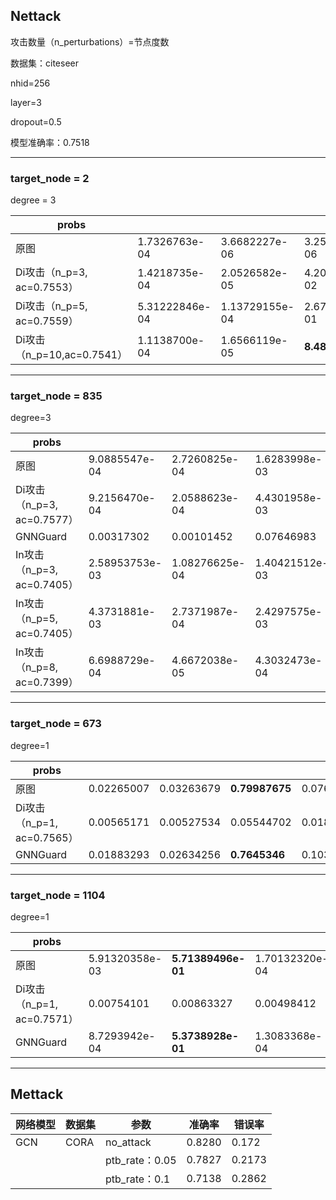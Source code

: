 ## Nettack

攻击数量（n_perturbations）=节点度数

数据集：citeseer

nhid=256

layer=3

dropout=0.5

模型准确率：0.7518

------

### target_node = 2

degree = 3

| probs                      |                |                |                   |                |                    |                |
| -------------------------- | -------------- | -------------- | ----------------- | -------------- | ------------------ | -------------- |
| 原图                       | 1.7326763e-04  | 3.6682227e-06  | 3.2556129e-06     | 1.9733849e-04  | **9.9956024e-01**  | 6.2294312e-05  |
| Di攻击（n_p=3, ac=0.7553） | 1.4218735e-04  | 2.0526582e-05  | 4.2054210e-02     | 9.7954168e-04  | **9.5652556e-01**  | 2.7797490e-04  |
| Di攻击（n_p=5, ac=0.7559） | 5.31222846e-04 | 1.13729155e-04 | 2.67369449e-01    | 1.94640784e-03 | **7.28962719e-01** | 1.07648724e-03 |
| Di攻击（n_p=10,ac=0.7541） | 1.1138700e-04  | 1.6566119e-05  | **8.4839410e**-01 | 2.4468792e-04  | 1.5109171e-01      | 1.4152337e-04  |

------

### target_node = 835

degree=3

| probs                      |               |               |               |               |                   |                   |
| -------------- | ------------- | ------------- | ------------- | ------------- | ----------------- | ----------------- |
| 原图                       | 9.0885547e-04 | 2.7260825e-04 | 1.6283998e-03 | 2.4812532e-04 | 1.1325887e-03 | **9.9580950e-01** |
| Di攻击（n_p=3, ac=0.7577） | 9.2156470e-04 | 2.0588623e-04 | 4.4301958e-03 | 1.1053098e-03 | **9.2521888e-01** | 6.8118252e-02 |
| GNNGuard                   | 0.00317302 | 0.00101452 | 0.07646983 | 0.00427487 | 0.08355595 | **0.8315118** |
| In攻击（n_p=3, ac=0.7405） | 2.58953753e-03 | 1.08276625e-04 | 1.40421512e-03 | 9.15708602e-04 | 7.12281838e-02 | **9.23754036e-01** |
| In攻击（n_p=5, ac=0.7405） | 4.3731881e-03 | 2.7371987e-04 | 2.4297575e-03 | 1.4615151e-03 | 1.5104952e-01 | **8.4041232e-01** |
| In攻击（n_p=8, ac=0.7399） | 6.6988729e-04 | 4.6672038e-05 | 4.3032473e-04 | 7.3149381e-04 | **9.9786931e-01** | 2.5229124e-04 |

------

### target_node = 673

degree=1

| probs                      |            |            |                |            |                |            |
| -------------------------- | ---------- | ---------- | -------------- | ---------- | -------------- | ---------- |
| 原图                       | 0.02265007 | 0.03263679 | **0.79987675** | 0.07627997 | 0.05615364     | 0.01240286 |
| Di攻击（n_p=1, ac=0.7565） | 0.00565171 | 0.00527534 | 0.05544702     | 0.01821648 | **0.90212035** | 0.01328904 |
| GNNGuard                   | 0.01883293 | 0.02634256 | **0.7645346**  | 0.10336491 | 0.06031256     | 0.02661247 |

------

### target_node = 1104

degree=1

| probs                      |                |                    |                |                |                |                |
| -------------------------- | -------------- | ------------------ | -------------- | -------------- | -------------- | -------------- |
| 原图                       | 5.91320358e-03 | **5.71389496e-01** | 1.70132320e-04 | 5.91473505e-02 | 1.52842915e-02 | 3.48095536e-01 |
| Di攻击（n_p=1, ac=0.7571） | 0.00754101     | 0.00863327         | 0.00498412     | 0.04477421     | **0.88995546** | 0.0441118      |
| GNNGuard                   | 8.7293942e-04  | **5.3738928e-01**  | 1.3083368e-04  | 3.9997451e-02  | 9.8550478e-03  | 4.1175440e-01  |

------

## Mettack

| 网络模型 | 数据集 | 参数           | 准确率 | 错误率 |
| -------- | ------ | -------------- | ------ | ------ |
| GCN      | CORA   | no_attack      | 0.8280 | 0.172  |
|          |        | ptb_rate：0.05 | 0.7827 | 0.2173 |
|          |        | ptb_rate：0.1  | 0.7138 | 0.2862 |

